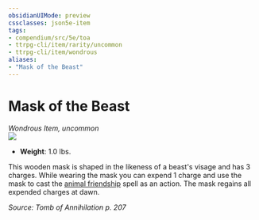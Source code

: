 ```yaml
---
obsidianUIMode: preview
cssclasses: json5e-item
tags:
- compendium/src/5e/toa
- ttrpg-cli/item/rarity/uncommon
- ttrpg-cli/item/wondrous
aliases: 
- "Mask of the Beast"
---
```

# Mask of the Beast
*Wondrous Item, uncommon*  
![](/3-Mechanics/CLI/items/img/mask-of-the-beast.webp#right)  

- **Weight**: 1.0 lbs.

This wooden mask is shaped in the likeness of a beast's visage and has 3 charges. While wearing the mask you can expend 1 charge and use the mask to cast the [animal friendship](/3-Mechanics/CLI/spells/animal-friendship.md) spell as an action. The mask regains all expended charges at dawn.

*Source: Tomb of Annihilation p. 207*